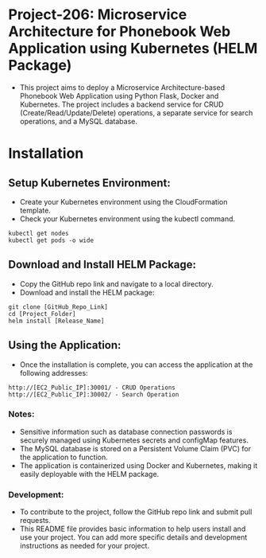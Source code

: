 # Project-206: Microservice Architecture for Phonebook Web Application using Kubernetes (HELM Package)

- This project aims to deploy a Microservice Architecture-based Phonebook Web Application using Python Flask, Docker and Kubernetes. The project includes a backend service for CRUD (Create/Read/Update/Delete) operations, a separate service for search operations, and a MySQL database.

# Installation

## Setup Kubernetes Environment:

- Create your Kubernetes environment using the CloudFormation template.
- Check your Kubernetes environment using the kubectl command.

```
kubectl get nodes
kubectl get pods -o wide
```

## Download and Install HELM Package:

- Copy the GitHub repo link and navigate to a local directory.
- Download and install the HELM package:

```
git clone [GitHub_Repo_Link]
cd [Project_Folder]
helm install [Release_Name] 
```

## Using the Application:

- Once the installation is complete, you can access the application at the following addresses:

```
http://[EC2_Public_IP]:30001/ - CRUD Operations
http://[EC2_Public_IP]:30002/ - Search Operation
```

### Notes:

- Sensitive information such as database connection passwords is securely managed using Kubernetes secrets and configMap features.
- The MySQL database is stored on a Persistent Volume Claim (PVC) for the application to function.
- The application is containerized using Docker and Kubernetes, making it easily deployable with the HELM package.

### Development:

- To contribute to the project, follow the GitHub repo link and submit pull requests.
- This README file provides basic information to help users install and use your project. You can add more specific details and development instructions as needed for your project.
